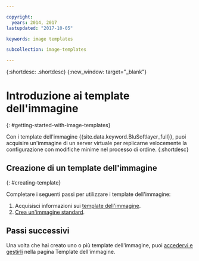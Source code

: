```yaml
---

copyright:
  years: 2014, 2017
lastupdated: "2017-10-05"

keywords: image templates

subcollection: image-templates

---
```


{:shortdesc: .shortdesc}
{:new_window: target="_blank"}

# Introduzione ai template dell'immagine
{: #getting-started-with-image-templates}

Con i template dell'immagine {{site.data.keyword.BluSoftlayer_full}}, puoi acquisire un'immagine di un server virtuale per
replicarne velocemente la configurazione con modifiche minime nel processo di ordine.
{:shortdesc}


## Creazione di un template dell'immagine
{: #creating-template}

Completare i seguenti passi per utilizzare i template dell'immagine:
1. Acquisisci informazioni sui [template dell'immagine](/docs/infrastructure/image-templates?topic=image-templates-about-image-templates).
2. [Crea un'immagine standard](/docs/infrastructure/image-templates?topic=image-templates-creating-an-image-template).

## Passi successivi

Una volta che hai creato uno o più template dell'immagine, puoi [accedervi e gestirli](/docs/infrastructure/image-templates?topic=image-templates-managing-images-from-the-image-templates-page) nella pagina Template dell'immagine.
